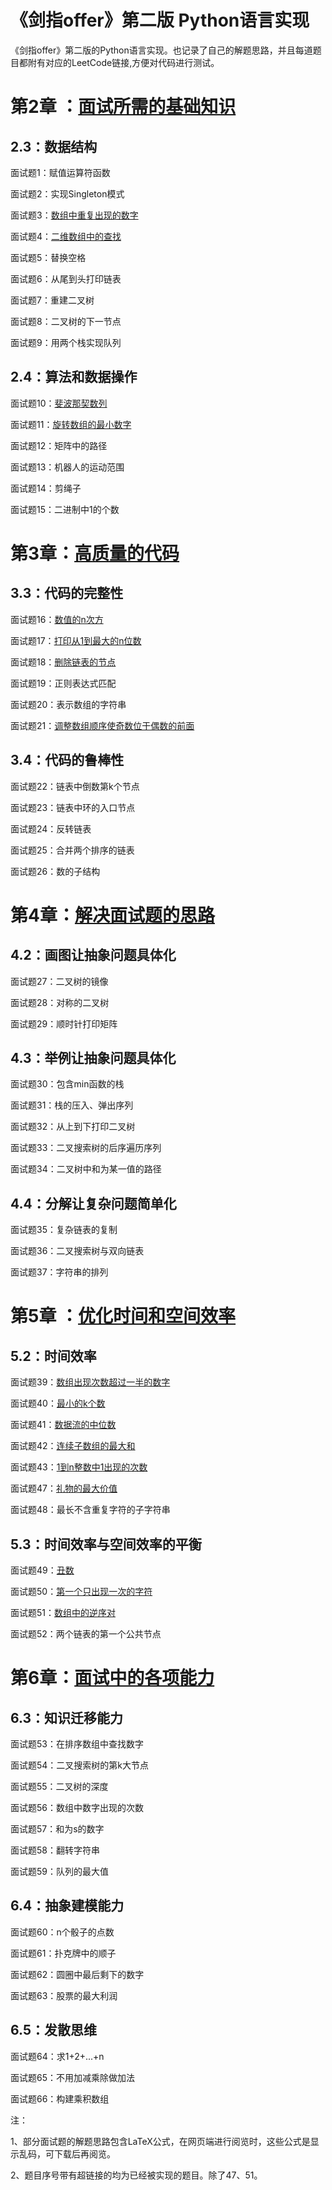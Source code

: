 # 《剑指offer》第二版 Python语言实现

《剑指offer》第二版的Python语言实现。也记录了自己的解题思路，并且每道题目都附有对应的LeetCode链接,方便对代码进行测试。

# 第2章 ：[面试所需的基础知识](https://github.com/gdutthu/CodingInterviewChinese2/tree/master/chap2)

## 2.3：数据结构

面试题1：赋值运算符函数

面试题2：实现Singleton模式

面试题3：[数组中重复出现的数字](https://github.com/gdutthu/CodingInterviewChinese2/tree/master/chap2/3_duplicate)

面试题4：[二维数组中的查找](https://github.com/gdutthu/CodingInterviewChinese2/tree/master/chap2/4_FindInPartiallySortedMatrix)

面试题5：替换空格

面试题6：从尾到头打印链表

面试题7：重建二叉树

面试题8：二叉树的下一节点

面试题9：用两个栈实现队列

## 2.4：算法和数据操作

面试题10：[斐波那契数列](https://github.com/gdutthu/CodingInterviewChinese2/tree/master/chap2/10_Fibonacci)

面试题11：[旋转数组的最小数字](https://github.com/gdutthu/CodingInterviewChinese2/tree/master/chap2/11_MinNumberInRotatedArray)

面试题12：矩阵中的路径

面试题13：机器人的运动范围

面试题14：剪绳子

面试题15：二进制中1的个数



# 第3章：[高质量的代码](https://github.com/gdutthu/CodingInterviewChinese2/tree/master/chap3)

## 3.3：代码的完整性

面试题16：[数值的n次方](https://github.com/gdutthu/CodingInterviewChinese2/tree/master/chap3/16_Power)

面试题17：[打印从1到最大的n位数](https://github.com/gdutthu/CodingInterviewChinese2/tree/master/chap3/17_PrintToMaxOfNDigits)

面试题18：[删除链表的节点](https://github.com/gdutthu/CodingInterviewChinese2/tree/master/chap3/18_DeleteNodeInList)

面试题19：正则表达式匹配

面试题20：表示数组的字符串

面试题21：[调整数组顺序使奇数位于偶数的前面](https://github.com/gdutthu/CodingInterviewChinese2/tree/master/chap3/21_ReorderArray)

## 3.4：代码的鲁棒性

面试题22：链表中倒数第k个节点

面试题23：链表中环的入口节点

面试题24：反转链表

面试题25：合并两个排序的链表

面试题26：数的子结构

# 第4章：[解决面试题的思路](https://github.com/gdutthu/CodingInterviewChinese2/tree/master/chap4)

## 4.2：画图让抽象问题具体化

面试题27：二叉树的镜像

面试题28：对称的二叉树

面试题29：顺时针打印矩阵

## 4.3：举例让抽象问题具体化

面试题30：包含min函数的栈

面试题31：栈的压入、弹出序列

面试题32：从上到下打印二叉树

面试题33：二叉搜索树的后序遍历序列

面试题34：二叉树中和为某一值的路径

## 4.4：分解让复杂问题简单化

面试题35：复杂链表的复制

面试题36：二叉搜索树与双向链表

面试题37：字符串的排列

# 第5章 ：[优化时间和空间效率](https://github.com/gdutthu/CodingInterviewChinese2/tree/master/chap5)

## 5.2：时间效率

面试题39：[数组出现次数超过一半的数字](https://github.com/gdutthu/CodingInterviewChinese2/tree/master/chap5/39_MoreThanHalfNum)

面试题40：[最小的k个数](https://github.com/gdutthu/CodingInterviewChinese2/tree/master/chap5/40_GetLeastNumbers)

面试题41：[数据流的中位数](https://github.com/gdutthu/CodingInterviewChinese2/tree/master/chap5/41_StreamMedian)

面试题42：[连续子数组的最大和](https://github.com/gdutthu/CodingInterviewChinese2/tree/master/chap5/42_GreatestSumOfSubarrays)

面试题43：[1到n整数中1出现的次数](https://github.com/gdutthu/CodingInterviewChinese2/tree/master/chap5/43_NumberOf1)

面试题47：[礼物的最大价值](https://github.com/gdutthu/CodingInterviewChinese2/tree/master/chap5/47_MaxValueOfGifts)

面试题48：最长不含重复字符的子字符串

## 5.3：时间效率与空间效率的平衡

面试题49：[丑数](https://github.com/gdutthu/CodingInterviewChinese2/tree/master/chap5/49_UglyNumber)

面试题50：[第一个只出现一次的字符](https://github.com/gdutthu/CodingInterviewChinese2/tree/master/chap5/50_FirstNotRepeatingChar)

面试题51：[数组中的逆序对](https://github.com/gdutthu/CodingInterviewChinese2/tree/master/chap5/51_InversePairs)

面试题52：两个链表的第一个公共节点



# 第6章：[面试中的各项能力](https://github.com/gdutthu/CodingInterviewChinese2/tree/master/chap6)

## 6.3：知识迁移能力

面试题53：在排序数组中查找数字

面试题54：二叉搜索树的第k大节点

面试题55：二叉树的深度

面试题56：数组中数字出现的次数

面试题57：和为s的数字

面试题58：翻转字符串

面试题59：队列的最大值

## 6.4：抽象建模能力

面试题60：n个骰子的点数

面试题61：扑克牌中的顺子

面试题62：圆圈中最后剩下的数字

面试题63：股票的最大利润

## 6.5：发散思维

面试题64：求1+2+...+n

面试题65：不用加减乘除做加法

面试题66：构建乘积数组



注：

1、部分面试题的解题思路包含LaTeX公式，在网页端进行阅览时，这些公式是显示乱码，可下载后再阅览。

2、题目序号带有超链接的均为已经被实现的题目。除了47、51。











